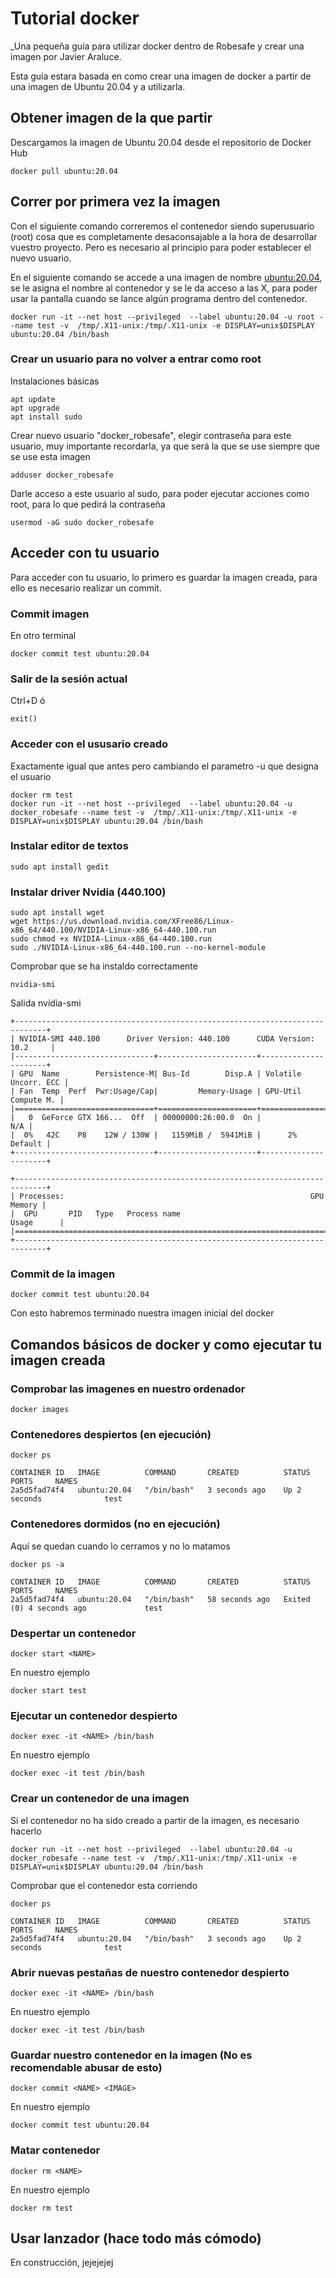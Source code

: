 # Tutorial docker 

_Una pequeña guía para utilizar docker dentro de Robesafe y crear una imagen por Javier Araluce.

Esta guía estara basada en como crear una imagen de docker a partir de una imagen de Ubuntu 20.04 y a utilizarla.

## Obtener imagen de la que partir 
Descargamos la imagen de Ubuntu 20.04 desde el repositorio de Docker Hub
```
docker pull ubuntu:20.04
```

## Correr por primera vez la imagen 

Con el siguiente comando correremos el contenedor siendo superusuario (root) cosa que es completamente desaconsajable a la hora de desarrollar vuestro proyecto. Pero es necesario al principio para poder establecer el nuevo usuario.

En el siguiente comando se accede a una imagen de nombre <ubuntu:20.04>, se le asigna el nombre <test> al contenedor y se le da acceso a las X, para poder usar la pantalla cuando se lance algún programa dentro del contenedor.
```
docker run -it --net host --privileged  --label ubuntu:20.04 -u root --name test -v  /tmp/.X11-unix:/tmp/.X11-unix -e DISPLAY=unix$DISPLAY ubuntu:20.04 /bin/bash
```


### Crear un usuario para no volver a entrar como root

Instalaciones básicas 
```
apt update
apt upgrade
apt install sudo
```
Crear nuevo usuario "docker_robesafe", elegir contraseña para este usuario, muy importante recordarla, ya que será la que se use siempre que se use esta imagen 
```
adduser docker_robesafe
```
Darle acceso a este usuario al sudo, para poder ejecutar acciones como root, para lo que pedirá la contraseña 
```
usermod -aG sudo docker_robesafe
```

## Acceder con tu usuario
Para acceder con tu usuario, lo primero es guardar la imagen creada, para ello es necesario realizar un commit.

### Commit imagen 
En otro terminal 
```
docker commit test ubuntu:20.04 
```

### Salir de la sesión actual
Ctrl+D 
ó
```
exit()
```
### Acceder con el ususario creado
Exactamente igual que antes pero cambiando el parametro -u que designa el usuario 
```
docker rm test
docker run -it --net host --privileged  --label ubuntu:20.04 -u docker_robesafe --name test -v  /tmp/.X11-unix:/tmp/.X11-unix -e DISPLAY=unix$DISPLAY ubuntu:20.04 /bin/bash
```

### Instalar editor de textos
```
sudo apt install gedit
```

### Instalar driver Nvidia (440.100)

```
sudo apt install wget
wget https://us.download.nvidia.com/XFree86/Linux-x86_64/440.100/NVIDIA-Linux-x86_64-440.100.run
sudo chmod +x NVIDIA-Linux-x86_64-440.100.run 
sudo ./NVIDIA-Linux-x86_64-440.100.run --no-kernel-module
```
Comprobar que se ha instaldo correctamente 
```
nvidia-smi
```
Salida nvidia-smi
```
+-----------------------------------------------------------------------------+
| NVIDIA-SMI 440.100      Driver Version: 440.100      CUDA Version: 10.2     |
|-------------------------------+----------------------+----------------------+
| GPU  Name        Persistence-M| Bus-Id        Disp.A | Volatile Uncorr. ECC |
| Fan  Temp  Perf  Pwr:Usage/Cap|         Memory-Usage | GPU-Util  Compute M. |
|===============================+======================+======================|
|   0  GeForce GTX 166...  Off  | 00000000:26:00.0  On |                  N/A |
|  0%   42C    P8    12W / 130W |   1159MiB /  5941MiB |      2%      Default |
+-------------------------------+----------------------+----------------------+
                                                                               
+-----------------------------------------------------------------------------+
| Processes:                                                       GPU Memory |
|  GPU       PID   Type   Process name                             Usage      |
|=============================================================================|
+-----------------------------------------------------------------------------+
```
### Commit de la imagen 
```
docker commit test ubuntu:20.04 
```

Con esto habremos terminado nuestra imagen inicial del docker 

## Comandos básicos de docker y como ejecutar tu imagen creada

### Comprobar las imagenes en nuestro ordenador 
```
docker images
```


### Contenedores despiertos (en ejecución)
```
docker ps
```

```
CONTAINER ID   IMAGE          COMMAND       CREATED          STATUS          PORTS     NAMES
2a5d5fad74f4   ubuntu:20.04   "/bin/bash"   3 seconds ago    Up 2 seconds              test
```

### Contenedores dormidos (no en ejecución)
Aquí se quedan cuando lo cerramos y no lo matamos
```
docker ps -a 
```

```
CONTAINER ID   IMAGE          COMMAND       CREATED          STATUS                     PORTS     NAMES
2a5d5fad74f4   ubuntu:20.04   "/bin/bash"   58 seconds ago   Exited (0) 4 seconds ago             test
```

### Despertar un contenedor 

```
docker start <NAME>
```
En nuestro ejemplo
```
docker start test
```

### Ejecutar un contenedor despierto 
```
docker exec -it <NAME> /bin/bash
```
En nuestro ejemplo
```
docker exec -it test /bin/bash
```
### Crear un contenedor de una imagen 
Si el contenedor no ha sido creado a partir de la imagen, es necesario hacerlo

```
docker run -it --net host --privileged  --label ubuntu:20.04 -u docker_robesafe --name test -v  /tmp/.X11-unix:/tmp/.X11-unix -e DISPLAY=unix$DISPLAY ubuntu:20.04 /bin/bash
```
Comprobar que el contenedor esta corriendo 
```
docker ps
```

```
CONTAINER ID   IMAGE          COMMAND       CREATED          STATUS          PORTS     NAMES
2a5d5fad74f4   ubuntu:20.04   "/bin/bash"   3 seconds ago    Up 2 seconds              test
```

### Abrir nuevas pestañas de nuestro contenedor despierto 
```
docker exec -it <NAME> /bin/bash
```
En nuestro ejemplo
```
docker exec -it test /bin/bash
```

### Guardar nuestro contenedor en la imagen (No es recomendable abusar de esto)
```
docker commit <NAME> <IMAGE>
```
En nuestro ejemplo
```
docker commit test ubuntu:20.04
```
### Matar contenedor 
```
docker rm <NAME> 
```
En nuestro ejemplo
```
docker rm test
```
## Usar lanzador (hace todo más cómodo)
En construcción, jejejejej